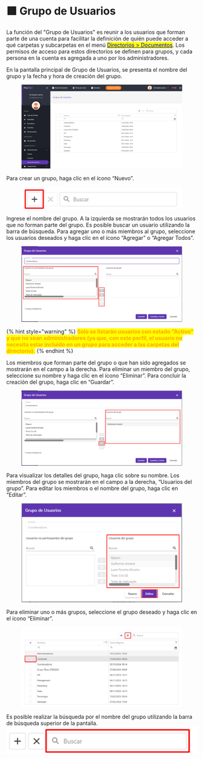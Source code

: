 # 🟪 Grupo de Usuarios

La función del "Grupo de Usuarios" es reunir a los usuarios que forman parte de una cuenta para facilitar la definición de quién puede acceder a qué carpetas y subcarpetas en el menú [<mark style="color:blue;">Directorios > Documentos</mark>](../../diretorios/documentos/). Los permisos de acceso para estos directorios se definen para grupos, y cada persona en la cuenta es agregada a uno por los administradores.

En la pantalla principal de Grupo de Usuarios, se presenta el nombre del grupo y la fecha y hora de creación del grupo.

<figure><img src="../../.gitbook/assets/image (1) (1) (1) (1) (1) (1) (1) (1) (1).png" alt=""><figcaption></figcaption></figure>

Para crear un grupo, haga clic en el ícono “Nuevo”.

<figure><img src="../../.gitbook/assets/image (2) (1) (1) (1).png" alt=""><figcaption></figcaption></figure>

Ingrese el nombre del grupo. A la izquierda se mostrarán todos los usuarios que no forman parte del grupo. Es posible buscar un usuario utilizando la barra de búsqueda. Para agregar uno o más miembros al grupo, seleccione los usuarios deseados y haga clic en el ícono “Agregar” o “Agregar Todos”.

<figure><img src="../../.gitbook/assets/image (3) (1) (1) (1).png" alt=""><figcaption></figcaption></figure>

{% hint style="warning" %}
<mark style="color:orange;">**Solo se listarán usuarios con estado “Activo” y que no sean administradores (ya que, con este perfil, el usuario no necesita estar incluido en un grupo para acceder a las carpetas del directorio).**</mark>
{% endhint %}

Los miembros que forman parte del grupo o que han sido agregados se mostrarán en el campo a la derecha. Para eliminar un miembro del grupo, seleccione su nombre y haga clic en el ícono “Eliminar”. Para concluir la creación del grupo, haga clic en “Guardar”.

<figure><img src="../../.gitbook/assets/image (4) (1) (1).png" alt=""><figcaption></figcaption></figure>

Para visualizar los detalles del grupo, haga clic sobre su nombre. Los miembros del grupo se mostrarán en el campo a la derecha, “Usuarios del grupo”. Para editar los miembros o el nombre del grupo, haga clic en “Editar”.

<figure><img src="../../.gitbook/assets/image (5) (1).png" alt=""><figcaption></figcaption></figure>

Para eliminar uno o más grupos, seleccione el grupo deseado y haga clic en el ícono “Eliminar”.

<figure><img src="../../.gitbook/assets/image (6) (1).png" alt=""><figcaption></figcaption></figure>

Es posible realizar la búsqueda por el nombre del grupo utilizando la barra de búsqueda superior de la pantalla. ![](<../../.gitbook/assets/image (7) (1).png>)

